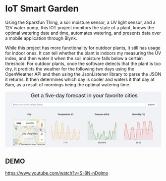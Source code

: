 # IoT Smart Garden
Using the Sparkfun Thing, a soil moisture sensor, a UV light sensor, and a 12V water pump, this IOT project monitors the state of a plant, knows the optimal watering date and time, automates watering, and presents data over a mobile application through Blynk. 

While this project has more functionality for outdoor plants, it still has usage for indoor ones. It can tell whether the plant is indoors my measuring the UV index, and then water it when the soil moisture falls below a certain threshold. For outdoor plants, once the software detects that the plant is too dry, it predicts the weather for the following two days using the OpenWeather API and then using the JsonListener library to parse the JSON it returns. It then determines which day is cooler and waters it that day at 8am, as a result of mornings being the optimal watering time. 

![alt text](https://github.com/alexmovsesyan/smartGarden/blob/master/weatherPredictor.png)

## DEMO
https://www.youtube.com/watch?v=S-8N-nDglmo
